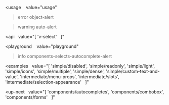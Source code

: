 <usage
   value="usage"
></usage>

>error object-alert

>warning auto-alert

<api
  value="[
  'v-select'
  ]"
></api>

<playground
   value="playground"
></playground>

>info components-selects-autocomplete-alert

<examples
  value="[
  'simple/disabled',
  'simple/readonly',
  'simple/light',
  'simple/icons',
  'simple/multiple',
  'simple/dense',
  'simple/custom-text-and-value',
  'intermediate/menu-props',
  'intermediate/slots',
  'intermediate/selection-appearance'
  ]"
></examples>

<up-next
  value="[
  'components/autocompletes',
  'components/combobox',
  'components/forms'
  ]"
></up-next>